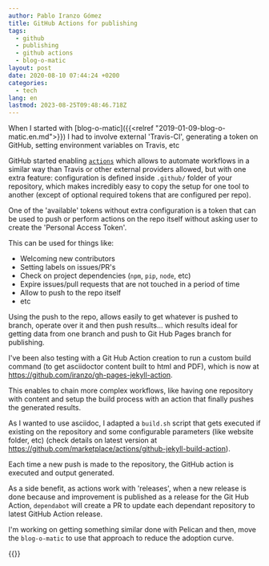 ```yaml
---
author: Pablo Iranzo Gómez
title: GitHub Actions for publishing
tags:
  - github
  - publishing
  - github actions
  - blog-o-matic
layout: post
date: 2020-08-10 07:44:24 +0200
categories:
  - tech
lang: en
lastmod: 2023-08-25T09:48:46.718Z
---
```


When I started with [blog-o-matic]({{<relref "2019-01-09-blog-o-matic.en.md">}}) I had to involve external 'Travis-CI', generating a token on GitHub, setting environment variables on Travis, etc

GitHub started enabling [`actions`](https://github.com/features/actions) which allows to automate workflows in a similar way than Travis or other external providers allowed, but with one extra feature: configuration is defined inside `.github/` folder of your repository, which makes incredibly easy to copy the setup for one tool to another (except of optional required tokens that are configured per repo).

One of the 'available' tokens without extra configuration is a token that can be used to push or perform actions on the repo itself without asking user to create the 'Personal Access Token'.

This can be used for things like:

- Welcoming new contributors
- Setting labels on issues/PR's
- Check on project dependencies (`npm`, `pip`, `node`, etc)
- Expire issues/pull requests that are not touched in a period of time
- Allow to push to the repo itself
- etc

Using the push to the repo, allows easily to get whatever is pushed to branch, operate over it and then push results... which results ideal for getting data from one branch and push to Git Hub Pages branch for publishing.

I've been also testing with a Git Hub Action creation to run a custom build command (to get asciidoctor content built to html and PDF), which is now at <https://github.com/iranzo/gh-pages-jekyll-action>.

This enables to chain more complex workflows, like having one repository with content and setup the build process with an action that finally pushes the generated results.

As I wanted to use asciidoc, I adapted a `build.sh` script that gets executed if existing on the repository and some configurable parameters (like website folder, etc) (check details on latest version at <https://github.com/marketplace/actions/github-jekyll-build-action>).

Each time a new push is made to the repository, the GitHub action is executed and output generated.

As a side benefit, as actions work with 'releases', when a new release is done because and improvement is published as a release for the Git Hub Action, `dependabot` will create a PR to update each dependant repository to latest GitHub Action release.

I'm working on getting something similar done with Pelican and then, move the `blog-o-matic` to use that approach to reduce the adoption curve.

{{<enjoy>}}
